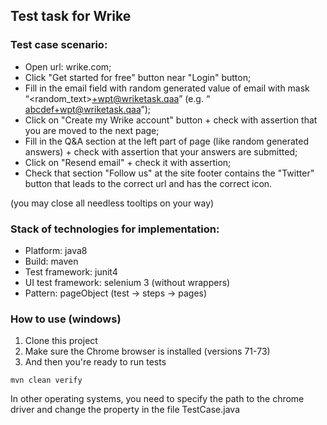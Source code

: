 ## Test task for Wrike

### Test case scenario:

* Open url: wrike.com;
* Click "Get started for free" button near "Login" button;
* Fill in the email field with random generated value of email with mask “<random_text>+wpt@wriketask.qaa”​ (e.g. “​abcdef+wpt@wriketask.qaa”​ );
* Click on "Create my Wrike account" button + check with assertion that you are moved to the next page;
* Fill in the Q&A section at the left part of page (like random generated answers) + check with assertion that your answers are submitted;
* Click on "Resend email" + check it with assertion;
* Check that section "Follow us" at the site footer contains the "Twitter" button that leads to the correct url and has the correct icon.

(you may close all needless tooltips on your way) 

 

### Stack of technologies for implementation:

* Platform: java8
* Build: maven
* Test framework: junit4
* UI test framework: selenium 3 (without wrappers)
* Pattern: pageObject (test -> steps -> pages)

### How to use (windows)
1. Clone this project
2. Make sure the Сhrome browser is installed (versions 71-73)
3. And then you're ready to run tests

`mvn clean verify`

In other operating systems, you need to specify the path to the chrome driver and change the property in the file TestCase.java

